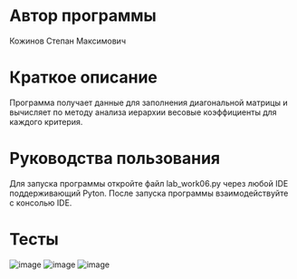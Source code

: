 # Автор программы
Кожинов Степан Максимович
# Краткое описание
Программа получает данные для заполнения диагональной матрицы и вычисляет по методу анализа иерархии весовые коэффициенты для каждого критерия.
# Руководства пользования
Для запуска программы откройте файл lab_work06.py через любой IDE поддерживающий Pyton. После запуска программы взаимодействуйте с консолью IDE.
# Тесты
![image](https://user-images.githubusercontent.com/113775345/196052937-e4c14a68-0e41-4bda-b122-e9ac4573bdfe.png)
![image](https://user-images.githubusercontent.com/113775345/196052962-f976d9c6-3283-4f9b-abdb-032a0d1f5ff4.png)
![image](https://user-images.githubusercontent.com/113775345/196053387-c3fb45c1-250f-4571-afa9-b3a8e637e823.png)

